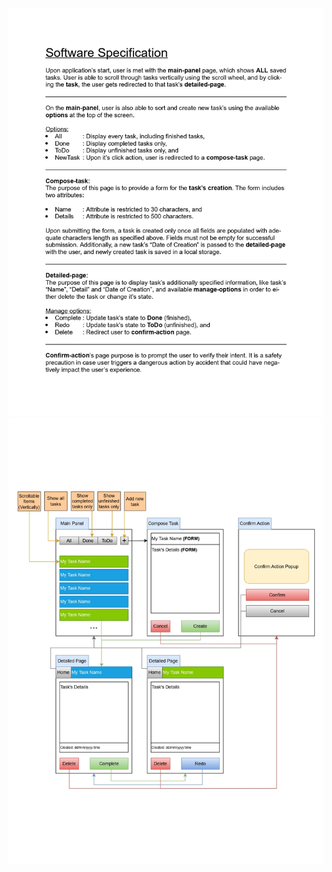 <img src="https://github.com/gubrus50/to-do-list/blob/main/design/Software Specification.jpg"/>
<img src="https://github.com/gubrus50/to-do-list/blob/main/design/Prototype Design.drawio.jpg"/>
